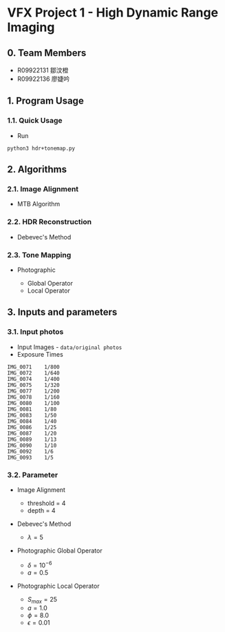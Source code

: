# VFX Project 1 - High Dynamic Range Imaging

## 0. Team Members
* R09922131 鄒汶橙
* R09922136 廖婕吟

## 1. Program Usage

### 1.1. Quick Usage

* Run
  
```
python3 hdr+tonemap.py
```


## 2. Algorithms

### 2.1. Image Alignment

* MTB Algorithm 

### 2.2. HDR Reconstruction

* Debevec's Method

### 2.3. Tone Mapping

* Photographic

  * Global Operator
  * Local Operator
 

## 3. Inputs and parameters

### 3.1. Input photos
* Input Images - `data/original photos`
* Exposure Times
```
IMG_0071    1/800  
IMG_0072    1/640   
IMG_0074    1/400  
IMG_0075    1/320  
IMG_0077    1/200   
IMG_0078    1/160   
IMG_0080    1/100  
IMG_0081    1/80   
IMG_0083    1/50    
IMG_0084    1/40    
IMG_0086    1/25    
IMG_0087    1/20    
IMG_0089    1/13    
IMG_0090    1/10    
IMG_0092    1/6     
IMG_0093    1/5 
```

### 3.2. Parameter

* Image Alignment

  * threshold = $4$
  * depth = $4$

* Debevec's Method

  * $\lambda = 5$

* Photographic Global Operator

  * $\delta=10^{-6}$
  * $a=0.5$

* Photographic Local Operator
  
  * $S_{max}= 25$
  * $a=1.0$
  * $\phi= 8.0$
  * $\epsilon=0.01$
  